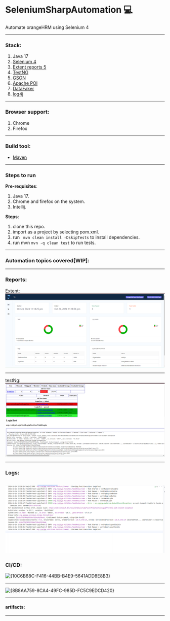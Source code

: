 # SeleniumSharpAutomation :computer:

Automate orangeHRM using Selenium 4

---

### Stack:

1. Java 17
2. [Selenium 4](https://www.selenium.dev/documentation/webdriver/)
3. [Extent reports 5](https://extentreports.com/docs/versions/5/java/index.html)
4. [TestNG](https://testng.org/)
5. [GSON](https://github.com/google/gson)
6. [Apache POI](https://poi.apache.org/)
7. [DataFaker](https://www.datafaker.net/documentation/getting-started/)
8. [log4j](https://logging.apache.org/log4j/2.x/index.html)

---

### Browser support:

1. Chrome
2. Firefox

---

### Build tool:

- [Maven](https://maven.apache.org/)

---

### Steps to run

**Pre-requisites**:

1. Java 17.
2. Chrome and firefox on the system.
3. Intellij.

**Steps**:

1. clone this repo.
2. import as a project by selecting pom.xml.
3. run ``` mvn clean install -DskipTests``` to install dependencies.
4. run mvn ```mvn -q clean test``` to run tests.

---

### Automation topics covered[WIP]:

---

### Reports:

Extent:
![img.png](extentReport.png)

---

testNg:
![img_1.png](testNgReport.png)


---

### Logs:

![img_2.png](log4jLog.png)
---

### CI/CD:
![{10C6B68C-F416-44BB-B4E9-5641ADD8E8B3}](https://github.com/user-attachments/assets/8b9c9e02-13cf-4c05-a97b-873fc8094e54)

---

![{8B8AA759-8CA4-49FC-985D-FC5C9EDCD420}](https://github.com/user-attachments/assets/2be10cb5-9989-410d-9c83-e556dba429d1)

---

#### artifacts:

---


